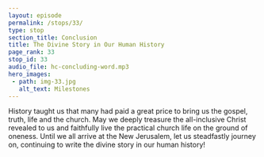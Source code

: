 ```yaml
---
layout: episode
permalink: /stops/33/
type: stop
section_title: Conclusion
title: The Divine Story in Our Human History
page_rank: 33
stop_id: 33
audio_file: hc-concluding-word.mp3
hero_images:
 - path: img-33.jpg
   alt_text: Milestones
---
```


History taught us that many had paid a great price to bring us the gospel, truth, life and the church. May we deeply treasure the all-inclusive Christ revealed to us and faithfully live the practical church life on the ground of oneness. Until we all arrive at the New Jerusalem, let us steadfastly journey on, continuing to write the divine story in our human history!

<!--- TRANSCRIPT
Dear brothers and sisters, history has taught us that many lovers of Christ throughout the centuries have paid a great price to bring us the gospel, the truth, and the legacy of an open and properly interpreted Bible. Today, may we deeply treasure the all-inclusive Christ revealed to us and faithfully live the practical church life on the ground of oneness. Until we all arrive at the New Jerusalem, let us steadfastly journey on, continuing to write the divine story in our human history!

Please enjoy the rest of the History Center by looking at the various photos on the walls and the collection of memorabilia on the shelves. Each item and picture holds a piece of the rich history and legacy of the Church in Manila. 

Thank you for joining us in this journey.
-->